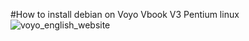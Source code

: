 #How to install debian on Voyo Vbook V3 Pentium linux
![voyo_english_website](https://raw.githubusercontent.com/Ricardo2001ZG/Voyo_Vbook_V3_Pentium_linux_install/master/image/voyo_english_website.png"voyo_english_website")